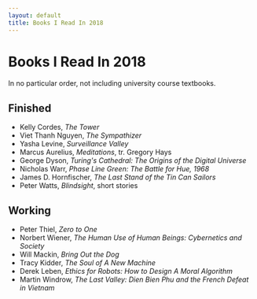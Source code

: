 ```yaml
---
layout: default
title: Books I Read In 2018
---
```

# Books I Read In 2018

In no particular order, not including university course textbooks.

## Finished
- Kelly Cordes, _The Tower_
- Viet Thanh Nguyen, _The Sympathizer_
- Yasha Levine, _Surveillance Valley_
- Marcus Aurelius, _Meditations_, tr. Gregory Hays
- George Dyson, _Turing's Cathedral: The Origins of the Digital Universe_
- Nicholas Warr, _Phase Line Green: The Battle for Hue, 1968_
- James D. Hornfischer, _The Last Stand of the Tin Can Sailors_
- Peter Watts, _Blindsight_, short stories

## Working
- Peter Thiel, _Zero to One_
- Norbert Wiener, _The Human Use of Human Beings: Cybernetics and Society_
- Will Mackin, _Bring Out the Dog_
- Tracy Kidder, _The Soul of A New Machine_
- Derek Leben, _Ethics for Robots: How to Design A Moral Algorithm_
- Martin Windrow, _The Last Valley: Dien Bien Phu and the French Defeat in Vietnam_
